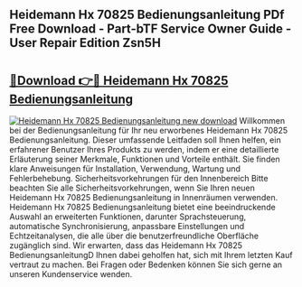 ## Heidemann Hx 70825 Bedienungsanleitung PDf Free Download - Part-bTF Service Owner Guide - User Repair Edition Zsn5H

# <h2><a href="http://df5msq.blite.top/?on=Heidemann+Hx+70825+Bedienungsanleitung">🔗Download 👉🔴 Heidemann Hx 70825 Bedienungsanleitung</a></h2>

[![Heidemann Hx 70825 Bedienungsanleitung new download](https://i.imgur.com/lujVjoI.png)](http://df5msq.blite.top/?on=Heidemann+Hx+70825+Bedienungsanleitung)
Willkommen bei der Bedienungsanleitung für Ihr neu erworbenes Heidemann Hx 70825 Bedienungsanleitung. Dieser umfassende Leitfaden soll Ihnen helfen, ein erfahrener Benutzer Ihres Produkts zu werden, indem er eine detaillierte Erläuterung seiner Merkmale, Funktionen und Vorteile enthält. Sie finden klare Anweisungen für Installation, Verwendung, Wartung und Fehlerbehebung. Sicherheitsvorkehrungen für den Innenbereich Bitte beachten Sie alle Sicherheitsvorkehrungen, wenn Sie Ihren neuen Heidemann Hx 70825 Bedienungsanleitung in Innenräumen verwenden. Heidemann Hx 70825 Bedienungsanleitung bietet eine beeindruckende Auswahl an erweiterten Funktionen, darunter Sprachsteuerung, automatische Synchronisierung, anpassbare Einstellungen und Echtzeitanalysen, die alle über die benutzerfreundliche Oberfläche zugänglich sind. Wir erwarten, dass das Heidemann Hx 70825 BedienungsanleitungD Ihnen dabei geholfen hat, sich mit Ihrem letzten Kauf vertraut zu machen. Bei Fragen oder Bedenken können Sie sich gerne an unseren Kundenservice wenden.
